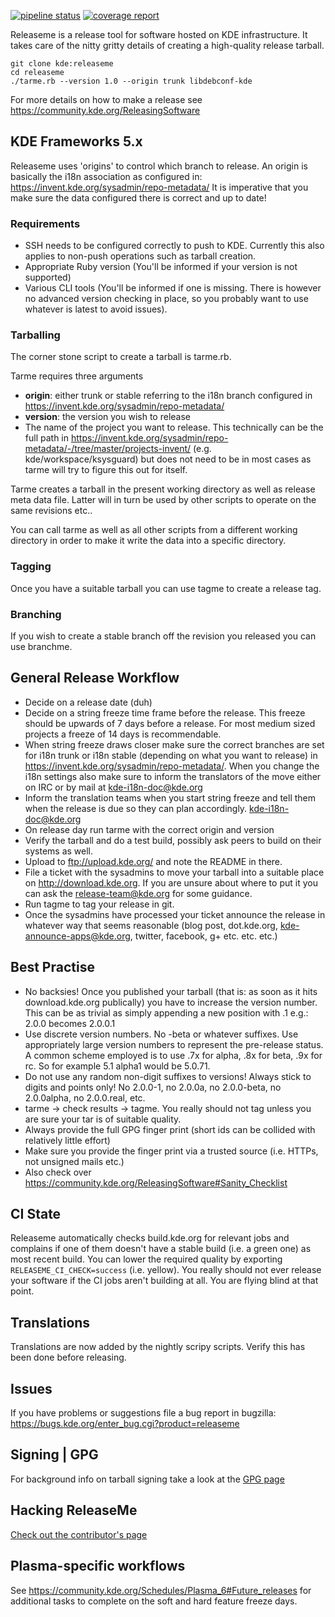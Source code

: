 <!--
    SPDX-License-Identifier: CC0-1.0
    SPDX-FileCopyrightText: 2015-2020 Harald Sitter <sitter@kde.org>
    SPDX-FileCopyrightText: 2017 Jonathan Riddell <jr@jriddell.org>
-->

[![pipeline status](https://invent.kde.org/sdk/releaseme/badges/master/pipeline.svg)](https://invent.kde.org/sdk/releaseme/-/commits/master)
[![coverage report](https://invent.kde.org/sdk/releaseme/badges/master/coverage.svg)](https://invent.kde.org/sdk/releaseme/-/commits/master)

Releaseme is a release tool for software hosted on KDE infrastructure. It takes care of the nitty gritty details of creating a high-quality release tarball.

```
git clone kde:releaseme
cd releaseme
./tarme.rb --version 1.0 --origin trunk libdebconf-kde
```

For more details on how to make a release see
https://community.kde.org/ReleasingSoftware

## KDE Frameworks 5.x

Releaseme uses 'origins' to control which branch to release. An origin is 
basically the i18n association as configured in:
https://invent.kde.org/sysadmin/repo-metadata/
It is imperative that you make sure the data configured there is
correct and up to date!

### Requirements

- SSH needs to be configured correctly to push to KDE. Currently this also
  applies to non-push operations such as tarball creation.
- Appropriate Ruby version (You'll be informed if your version is not supported)
- Various CLI tools (You'll be informed if one is missing. There is however no
  advanced version checking in place, so you probably want to use whatever is
  latest to avoid issues).

### Tarballing

The corner stone script to create a tarball is tarme.rb.

Tarme requires three arguments

- **origin**: either trunk or stable referring to the i18n branch configured in
  https://invent.kde.org/sysadmin/repo-metadata/
- **version**: the version you wish to release
- The name of the project you want to release. This technically can be the
  full path in https://invent.kde.org/sysadmin/repo-metadata/-/tree/master/projects-invent/
  (e.g. kde/workspace/ksysguard) but does not need to be in most cases as
  tarme will try to figure this out for itself.

Tarme creates a tarball in the present working directory as well as release meta
data file. Latter will in turn be used by other scripts to operate on the same
revisions etc..

You can call tarme as well as all other scripts from a different working
directory in order to make it write the data into a specific directory.

### Tagging

Once you have a suitable tarball you can use tagme to create a release tag.

### Branching

If you wish to create a stable branch off the revision you released you can use
branchme.

## General Release Workflow

- Decide on a release date (duh)
- Decide on a string freeze time frame before the release. This freeze should be
  upwards of 7 days before a release. For most medium sized projects a freeze of
  14 days is recommendable.
- When string freeze draws closer make sure the correct branches are set for
  i18n trunk or i18n stable (depending on what you want to release) in
  https://invent.kde.org/sysadmin/repo-metadata/.
  When you change the i18n settings also make sure to inform the
  translators of the move either on IRC or by mail at kde-i18n-doc@kde.org
- Inform the translation teams when you start string freeze and tell them when
  the release is due so they can plan accordingly. kde-i18n-doc@kde.org
- On release day run tarme with the correct origin and version
- Verify the tarball and do a test build, possibly ask peers to build on their
  systems as well.
- Upload to ftp://upload.kde.org/ and note the README in there.
- File a ticket with the sysadmins to move your tarball into a suitable place on
  http://download.kde.org. If you are unsure about where to put it you can
  ask the release-team@kde.org for some guidance.
- Run tagme to tag your release in git.
- Once the sysadmins have processed your ticket announce the release in whatever
  way that seems reasonable (blog post, dot.kde.org, kde-announce-apps@kde.org,
  twitter, facebook, g+ etc. etc. etc.)

## Best Practise

- No backsies! Once you published your tarball (that is: as soon as it hits
  download.kde.org publically) you have to increase the version number.
  This can be as trivial as simply appending a new position with .1 e.g.:
  2.0.0 becomes 2.0.0.1
- Use discrete version numbers. No -beta or whatever suffixes. Use appropriately
  large version numbers to represent the pre-release status.
  A common scheme employed is to use .7x for alpha, .8x for beta, .9x for rc.
  So for example 5.1 alpha1 would be 5.0.71.
- Do not use any random non-digit suffixes to versions! Always stick to digits
  and points only!
  No 2.0.0-1, no 2.0.0a, no 2.0.0-beta, no 2.0.0alpha, no 2.0.0.real, etc.
- tarme -> check results -> tagme. You really should not tag unless you are
  sure your tar is of suitable quality.
- Always provide the full GPG finger print (short ids can be collided with
  relatively little effort)
- Make sure you provide the finger print via a trusted source (i.e. HTTPs, not
  unsigned mails etc.)
- Also check over https://community.kde.org/ReleasingSoftware#Sanity_Checklist

## CI State

Releaseme automatically checks build.kde.org for relevant jobs and complains if
one of them doesn't have a stable build (i.e. a green one) as most recent
build. You can lower the required quality by exporting
`RELEASEME_CI_CHECK=success` (i.e. yellow). You really should not ever release
your software if the CI jobs aren't building at all. You are flying blind at
that point.

## Translations

Translations are now added by the nightly scripy scripts.  Verify this has been 
done before releasing.

## Issues

If you have problems or suggestions file a bug report in bugzilla:
https://bugs.kde.org/enter_bug.cgi?product=releaseme

## Signing | GPG

For background info on tarball signing take a look at the [GPG page](GPG.md)

## Hacking ReleaseMe

[Check out the contributor's page](Contributing.md)

## Plasma-specific workflows
See https://community.kde.org/Schedules/Plasma_6#Future_releases for additional tasks to complete on the soft and hard feature freeze days.
